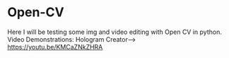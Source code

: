 # Open-CV
Here I will be testing some img and video editing with Open CV in python.
Video Demonstrations:
Hologram Creator--> https://youtu.be/KMCaZNkZHRA
